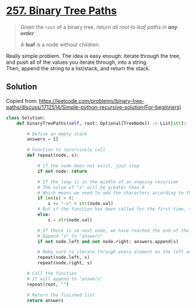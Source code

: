 # [257. Binary Tree Paths](https://leetcode.com/problems/binary-tree-paths)

> Given the `root` of a binary tree, return *all root to leaf paths in* ***any order***.
>
> A **leaf** is a node without children.

Really simple problem. The idea is easy enough: iterate through the tree, and push all of the values you iterate through, into a string.\
Then, append the string to a list/stack, and return the stack.

## Solution

Copied from: https://leetcode.com/problems/binary-tree-paths/discuss/1712514/Simple-python-recursive-solution(For-beginners)

```python
class Solution:
    def binaryTreePaths(self, root: Optional[TreeNode]) -> List[str]:

        # Define an empty stack
        answers = []

        # Function to recursively call
        def repeat(node, s):

            # If the node does not exist, just stop
            if not node: return

            # If the loop is in the middle of an ongoing recursion
            # The value of "s" will be greater than 0
            # Which means we need to add the characters according to the demands of the question
            if len(s) > 0:
                s += "->" + str(node.val)
            # But if the function has been called for the first time, s will be empty
            else:
                s = str(node.val)

            # If there is no next node, we have reached the end of the tree
            # Append "s" to "answers"
            if not node.left and not node.right: answers.append(s)

            # Make sure to iterate through every element on the left and right
            repeat(node.left, s)
            repeat(node.right, s)

        # Call the function
        # It will append to "answers"
        repeat(root, "")

        # Return the finished list
        return answers
```
